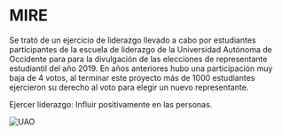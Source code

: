 # MIRE

Se trató de un ejercicio de liderazgo llevado a cabo por estudiantes participantes de la escuela de liderazgo de la Universidad Autónoma de Occidente para para la divulgación de las elecciones de representante estudiantil del año 2019. En años anteriores hubo una participación muy baja de 4 votos, al terminar este proyecto más de 1000 estudiantes ejercieron su derecho al voto para elegir un nuevo representante. 


Ejercer liderazgo: Influir positivamente en las personas.



![UAO](https://user-images.githubusercontent.com/80603004/111055057-1b8e0e00-8440-11eb-9979-692131f7b8ce.JPEG)

